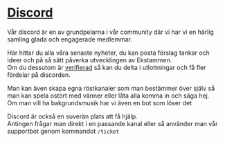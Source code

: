 # [Discord](http://discord.ekstammen.nu)
Vår discord är en av grundpelarna i vår community där vi har vi en härlig samling glada och engagerade medlemmar.  

Här hittar du alla våra senaste nyheter, du kan posta förslag tankar och ideer och på så sätt påverka utvecklingen av Ekstammen.  
Om du dessutom är [verifierad](./plugins/discord.md) så kan du delta i utlottningar och få fler fördelar på discorden.
  
Man kan även skapa egna röstkanaler som man bestämmer över själv så man kan spela ostört med vänner eller låta alla komma in och säga hej.  
Om man vill ha bakgrundsmusik har vi även en bot som löser det
  
Discord är också en suverän plats att få hjälp.  
Antingen frågar man direkt i en passande kanal eller så använder man vår supportbot genom kommandot `/ticket`